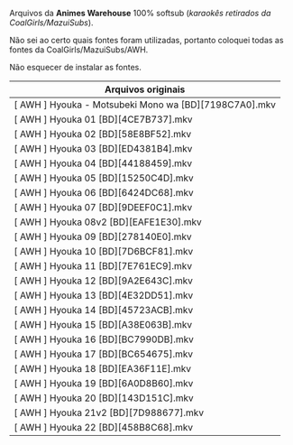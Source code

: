 Arquivos da **Animes Warehouse** 100% softsub (*karaokês retirados da CoalGirls/MazuiSubs*).

Não sei ao certo quais fontes foram utilizadas, portanto coloquei todas as fontes da CoalGirls/MazuiSubs/AWH.

Não esquecer de instalar as fontes.

| Arquivos originais | 
| ------ | 
| [ AWH ] Hyouka - Motsubeki Mono wa [BD][7198C7A0].mkv | 
| [ AWH ] Hyouka 01 [BD][4CE7B737].mkv | 
| [ AWH ] Hyouka 02 [BD][58E8BF52].mkv | 
| [ AWH ] Hyouka 03 [BD][ED4381B4].mkv | 
| [ AWH ] Hyouka 04 [BD][44188459].mkv | 
| [ AWH ] Hyouka 05 [BD][15250C4D].mkv | 
| [ AWH ] Hyouka 06 [BD][6424DC68].mkv | 
| [ AWH ] Hyouka 07 [BD][9DEEF0C1].mkv | 
| [ AWH ] Hyouka 08v2 [BD][EAFE1E30].mkv | 
| [ AWH ] Hyouka 09 [BD][278140E0].mkv | 
| [ AWH ] Hyouka 10 [BD][7D6BCF81].mkv | 
| [ AWH ] Hyouka 11 [BD][7E761EC9].mkv | 
| [ AWH ] Hyouka 12 [BD][9A2E643C].mkv | 
| [ AWH ] Hyouka 13 [BD][4E32DD51].mkv | 
| [ AWH ] Hyouka 14 [BD][45723ACB].mkv | 
| [ AWH ] Hyouka 15 [BD][A38E063B].mkv | 
| [ AWH ] Hyouka 16 [BD][BC7990DB].mkv | 
| [ AWH ] Hyouka 17 [BD][BC654675].mkv | 
| [ AWH ] Hyouka 18 [BD][EA36F11E].mkv | 
| [ AWH ] Hyouka 19 [BD][6A0D8B60].mkv | 
| [ AWH ] Hyouka 20 [BD][143D151C].mkv | 
| [ AWH ] Hyouka 21v2 [BD][7D988677].mkv | 
| [ AWH ] Hyouka 22 [BD][458B8C68].mkv | 
